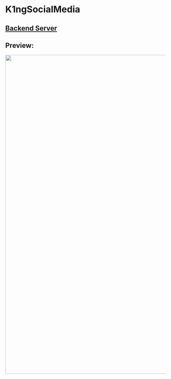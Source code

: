 # K1ngSocialMedia

## [Backend Server](https://github.com/mightyK1ngRichard/K1ngSocialMediaServer)

## Preview:
<img class="screen_application" src="Preview/Preview.tiff" width="1000">
